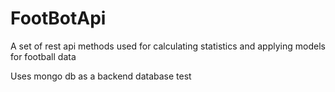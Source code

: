 # FootBotApi
A set of rest api methods used for calculating statistics and applying models for football data 

Uses mongo db as a backend database 
test 
